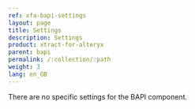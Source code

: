 ```yaml
---
ref: xfa-bapi-settings
layout: page
title: Settings
description: Settings
product: xtract-for-alteryx
parent: bapi
permalink: /:collection/:path
weight: 3
lang: en_GB
---
```


There are no specific settings for the BAPI component.